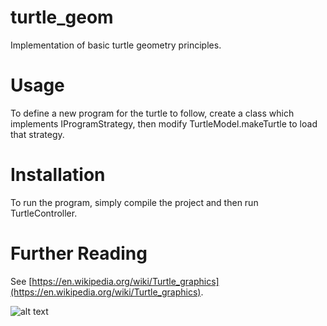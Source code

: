 # turtle_geom
Implementation of basic turtle geometry principles.

# Usage
To define a new program for the turtle to follow, create a class which implements IProgramStrategy, then modify TurtleModel.makeTurtle to load that strategy.

# Installation
To run the program, simply compile the project and then run TurtleController.

# Further Reading
See [https://en.wikipedia.org/wiki/Turtle_graphics](https://en.wikipedia.org/wiki/Turtle_graphics).

![alt text](http://imgur.com/n27FyAJ "The Koch Pentagon")
